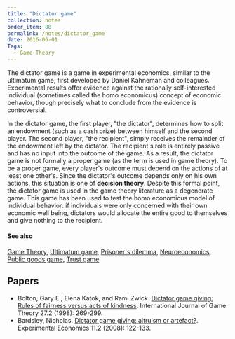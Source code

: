 ```yaml
---
title: "Dictator game"
collection: notes
order_item: 88
permalink: /notes/dictator_game
date: 2016-06-01
Tags:
  - Game Theory
---
```


The dictator game is a game in experimental economics, similar to the ultimatum game, first developed by Daniel Kahneman and colleagues. Experimental results offer evidence against the rationally self-interested individual (sometimes called the homo economicus) concept of economic behavior, though precisely what to conclude from the evidence is controversial.

In the dictator game, the first player, "the dictator", determines how to split an endowment (such as a cash prize) between himself and the second player. The second player, "the recipient", simply receives the remainder of the endowment left by the dictator. The recipient's role is entirely passive and has no input into the outcome of the game. As a result, the dictator game is not formally a proper game (as the term is used in game theory). To be a proper game, every player's outcome must depend on the actions of at least one other's. Since the dictator's outcome depends only on his own actions, this situation is one of **decision theory**. Despite this formal point, the dictator game is used in the game theory literature as a degenerate game. This game has been used to test the homo economicus model of individual behavior: if individuals were only concerned with their own economic well being, dictators would allocate the entire good to themselves and give nothing to the recipient.


#### See also
[Game Theory](/notes/game_theory), [Ultimatum game](/notes/ultimatum_game), [Prisoner's dilemma](/notes/prisoner's_dilemma), [Neuroeconomics](/notes/neuroeconomics), [Public goods game](/notes/public_goods_game), [Trust game](/notes/trust_game)




## Papers
* Bolton, Gary E., Elena Katok, and Rami Zwick. [Dictator game giving: Rules of fairness versus acts of kindness](https://www.researchgate.net/profile/Rami_Zwick/publication/24058634_Dictator_game_giving_rules_of_fairness_versus_acts_of_kindness._Int_J_Game_Theory_27(2)_269-299/links/0fcfd50ca1ba6aace6000000.pdf). International Journal of Game Theory 27.2 (1998): 269-299.
* Bardsley, Nicholas. [Dictator game giving: altruism or artefact?](http://eprints.ncrm.ac.uk/486/1/0106_dictator_game.pdf). Experimental Economics 11.2 (2008): 122-133.




